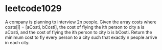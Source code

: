# leetcode1029
A company is planning to interview 2n people. Given the array costs where costs[i] = [aCosti, bCosti], the cost of flying the ith person to city a is aCosti, and the cost of flying the ith person to city b is bCosti.  Return the minimum cost to fly every person to a city such that exactly n people arrive in each city.
